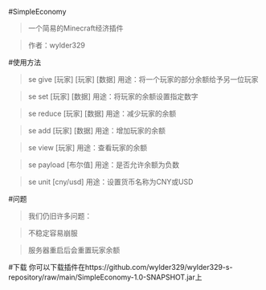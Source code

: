 #SimpleEconomy
>一个简易的Minecraft经济插件

>作者：wylder329

#使用方法
>se give [玩家] [玩家] [数据]  用途：将一个玩家的部分余额给予另一位玩家

>se set [玩家] [数据]  用途：将玩家的余额设置指定数字

>se reduce [玩家] [数据]  用途：减少玩家的余额

>se add [玩家] [数据]  用途：增加玩家的余额

>se view [玩家]  用途：查看玩家的余额

>se payload [布尔值]  用途：是否允许余额为负数

>se unit [cny/usd]  用途：设置货币名称为CNY或USD

#问题
>我们仍旧许多问题：

>不稳定容易崩服

>服务器重启后会重置玩家余额

#下载
你可以下载插件在https://github.com/wylder329/wylder329-s-repository/raw/main/SimpleEconomy-1.0-SNAPSHOT.jar上
